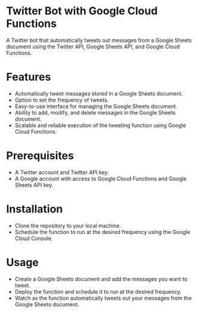 # Twitter Bot with Google Cloud Functions
A Twitter bot that automatically tweets out messages from a Google Sheets document using the Twitter API, Google Sheets API, and Google Cloud Functions.

# Features
* Automatically tweet messages stored in a Google Sheets document.
* Option to set the frequency of tweets.
* Easy-to-use interface for managing the Google Sheets document.
* Ability to add, modify, and delete messages in the Google Sheets document.
* Scalable and reliable execution of the tweeting function using Google Cloud Functions.
# Prerequisites
* A Twitter account and Twitter API key.
* A Google account with access to Google Cloud Functions and Google Sheets API key.
# Installation
* Clone the repository to your local machine.
* Schedule the function to run at the desired frequency using the Google Cloud Console.
# Usage
* Create a Google Sheets document and add the messages you want to tweet.
* Deploy the function and schedule it to run at the desired frequency.
* Watch as the function automatically tweets out your messages from the Google Sheets document.
